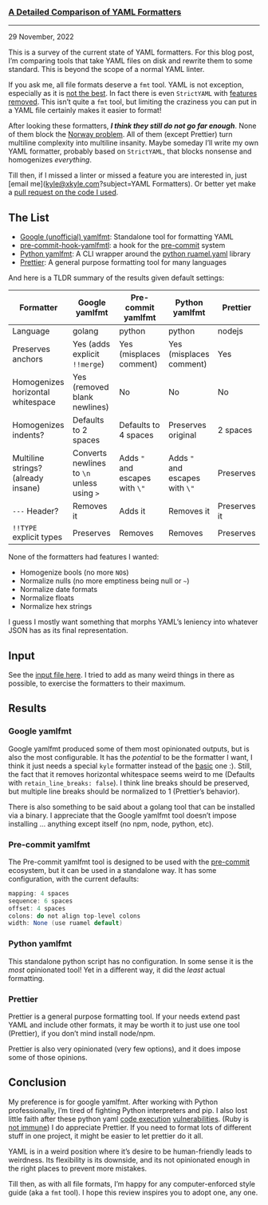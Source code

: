 ### [A Detailed Comparison of YAML Formatters](https://xkyle.com/A-Detailed-Comparison-of-YAML-Formatters/)
-------------------------------------------------------------------------------------------------------

29 November, 2022

This is a survey of the current state of YAML formatters. For this blog post, I’m comparing tools that take YAML files on disk and rewrite them to some standard. This is beyond the scope of a normal YAML linter.

If you ask me, all file formats deserve a `fmt` tool. YAML is not exception, especially as it is [not the best](https://www.arp242.net/yaml-config.html). In fact there is even `StrictYAML` with [features removed](https://hitchdev.com/strictyaml/features-removed/). This isn’t quite a `fmt` tool, but limiting the craziness you can put in a YAML file certainly makes it easier to format!

After looking these formatters, _**I think they still do not go far enough**_. None of them block the [Norway problem](https://hitchdev.com/strictyaml/why/implicit-typing-removed/). All of them (except Prettier) turn multiline complexity into multiline insanity. Maybe someday I’ll write my own YAML formatter, probably based on `StrictYAML`, that blocks nonsense and homogenizes _everything_.

Till then, if I missed a linter or missed a feature you are interested in, just \[email me\]([kyle@xkyle.com](mailto:kyle@xkyle.com)?subject=YAML Formatters). Or better yet make a [pull request on the code I used](https://github.com/solarkennedy/yaml-formatter-comparison).

The List
--------

*   [Google (unofficial) yamlfmt](https://github.com/google/yamlfmt): Standalone tool for formatting YAML
*   [pre-commit-hook-yamlfmtl](https://github.com/jumanjihouse/pre-commit-hook-yamlfmt): a hook for the [pre-commit](http://pre-commit.com/) system
*   [Python yamlfmt](https://pypi.org/project/yamlfmt/): A CLI wrapper around the [python ruamel.yaml](https://pypi.org/project/ruamel.yaml/) library
*   [Prettier](https://github.com/prettier/prettier): A general purpose formatting tool for many languages
    

And here is a TLDR summary of the results given default settings:

| Formatter | Google yamlfmt | Pre-commit yamlfmt | Python yamlfmt | Prettier |
| --- | --- | --- | --- | --- |
| Language | golang | python | python | nodejs |
| Preserves anchors | Yes (adds explicit `!!merge`) | Yes (misplaces comment) | Yes (misplaces comment) | Yes |
| Homogenizes horizontal whitespace | Yes (removed blank newlines) | No | No | No |
| Homogenizes indents? | Defaults to 2 spaces | Defaults to 4 spaces | Preserves original | 2 spaces |
| Multiline strings? (already insane) | Converts newlines to `\n` unless using `>` | Adds `"` and escapes with `\"` | Adds `"` and escapes with `\"` | Preserves |
| `---` Header? | Removes it | Adds it | Removes it | Preserves it |
| `!!TYPE` explicit types | Preserves | Removes | Removes | Preserves |

None of the formatters had features I wanted:

*   Homogenize bools (no more `NO`s)
*   Normalize nulls (no more emptiness being null or `~`)
*   Normalize date formats
*   Normalize floats
*   Normalize hex strings
    

I guess I mostly want something that morphs YAML’s leniency into whatever JSON has as its final representation.

Input
-----

See the [input file here](https://github.com/solarkennedy/yaml-formatter-comparison/blob/master/in.yaml). I tried to add as many weird things in there as possible, to exercise the formatters to their maximum.

Results
-------

### Google yamlfmt

Google yamlfmt produced some of them most opinionated outputs, but is also the most configurable. It has the _potential_ to be the formatter I want, I think it just needs a special `kyle` formatter instead of the [basic](https://github.com/google/yamlfmt/tree/main/formatters/basic) one :). Still, the fact that it removes horizontal whitespace seems weird to me (Defaults with `retain_line_breaks: false`). I think line breaks should be preserved, but multiple line breaks should be normalized to 1 (Prettier’s behavior).

There is also something to be said about a golang tool that can be installed via a binary. I appreciate that the Google yamlfmt tool doesn’t impose installing … anything except itself (no npm, node, python, etc).

### Pre-commit yamlfmt

The Pre-commit yamlfmt tool is designed to be used with the [pre-commit](http://pre-commit.com/) ecosystem, but it can be used in a standalone way. It has some configuration, with the current defaults:

```java
mapping: 4 spaces
sequence: 6 spaces
offset: 4 spaces
colons: do not align top-level colons
width: None (use ruamel default)
```

### Python yamlfmt

This standalone python script has no configuration. In some sense it is the _most_ opinionated tool! Yet in a different way, it did the _least_ actual formatting.

### Prettier

Prettier is a general purpose formatting tool. If your needs extend past YAML and include other formats, it may be worth it to just use one tool (Prettier), if you don’t mind install node/npm.

Prettier is also very opinionated (very few options), and it does impose some of those opinions.

Conclusion
----------

My preference is for google yamlfmt. After working with Python professionally, I’m tired of fighting Python interpreters and pip. I also lost little faith after these python yaml [code execution](https://www.cvedetails.com/cve/CVE-2019-20478/) [vulnerabilities](https://www.cvedetails.com/cve/CVE-2020-14343/). (Ruby is [not immune](https://www.sitepoint.com/anatomy-of-an-exploit-an-in-depth-look-at-the-rails-yaml-vulnerability/)) I do appreciate Prettier. If you need to format lots of different stuff in one project, it might be easier to let prettier do it all.

YAML is in a weird position where it’s desire to be human-friendly leads to weirdness. Its flexibility is its downside, and its not opinionated enough in the right places to prevent more mistakes.

Till then, as with all file formats, I’m happy for any computer-enforced style guide (aka a `fmt` tool). I hope this review inspires you to adopt one, any one.
